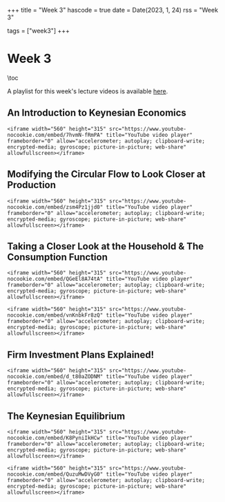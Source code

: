 +++
title = "Week 3"
hascode = true
date = Date(2023, 1, 24)
rss = "Week 3"

tags = ["week3"]
+++


# Week 3

\toc

A playlist for this week's lecture videos is available [here](https://www.youtube.com/playlist?list=PLBl3tyVmUuVi8FWrNFMIB1tTiC3ESGyN8).

## An Introduction to Keynesian Economics

~~~
<iframe width="560" height="315" src="https://www.youtube-nocookie.com/embed/7hvmN-fRmPA" title="YouTube video player" frameborder="0" allow="accelerometer; autoplay; clipboard-write; encrypted-media; gyroscope; picture-in-picture; web-share" allowfullscreen></iframe>
~~~

## Modifying the Circular Flow to Look Closer at Production

~~~
<iframe width="560" height="315" src="https://www.youtube-nocookie.com/embed/zsm4Pz1jjd0" title="YouTube video player" frameborder="0" allow="accelerometer; autoplay; clipboard-write; encrypted-media; gyroscope; picture-in-picture; web-share" allowfullscreen></iframe>
~~~

## Taking a Closer Look at the Household & The Consumption Function

~~~
<iframe width="560" height="315" src="https://www.youtube-nocookie.com/embed/QGeEl8A74tA" title="YouTube video player" frameborder="0" allow="accelerometer; autoplay; clipboard-write; encrypted-media; gyroscope; picture-in-picture; web-share" allowfullscreen></iframe>
~~~
~~~
<iframe width="560" height="315" src="https://www.youtube-nocookie.com/embed/vnKnbkFr8zQ" title="YouTube video player" frameborder="0" allow="accelerometer; autoplay; clipboard-write; encrypted-media; gyroscope; picture-in-picture; web-share" allowfullscreen></iframe>
~~~

## Firm Investment Plans Explained!

~~~
<iframe width="560" height="315" src="https://www.youtube-nocookie.com/embed/d_t80aZODNM" title="YouTube video player" frameborder="0" allow="accelerometer; autoplay; clipboard-write; encrypted-media; gyroscope; picture-in-picture; web-share" allowfullscreen></iframe>
~~~

## The Keynesian Equilibrium

~~~
<iframe width="560" height="315" src="https://www.youtube-nocookie.com/embed/K8PyniIkHCw" title="YouTube video player" frameborder="0" allow="accelerometer; autoplay; clipboard-write; encrypted-media; gyroscope; picture-in-picture; web-share" allowfullscreen></iframe>
~~~
~~~
<iframe width="560" height="315" src="https://www.youtube-nocookie.com/embed/QuzuMwDVyG0" title="YouTube video player" frameborder="0" allow="accelerometer; autoplay; clipboard-write; encrypted-media; gyroscope; picture-in-picture; web-share" allowfullscreen></iframe>
~~~
